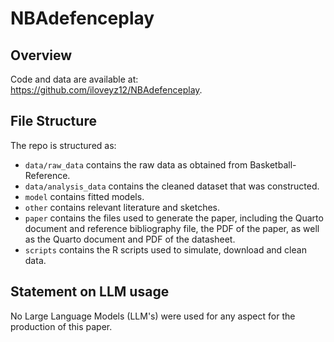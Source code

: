 # NBAdefenceplay

## Overview


Code and data are available at: <https://github.com/iloveyz12/NBAdefenceplay>.



## File Structure

The repo is structured as:

-   `data/raw_data` contains the raw data as obtained from Basketball-Reference.
-   `data/analysis_data` contains the cleaned dataset that was constructed.
-   `model` contains fitted models. 
-   `other` contains relevant literature and sketches.
-   `paper` contains the files used to generate the paper, including the Quarto document and reference bibliography file, the PDF of the paper, as well as the Quarto document and PDF of the datasheet. 
-   `scripts` contains the R scripts used to simulate, download and clean data.


## Statement on LLM usage

No Large Language Models (LLM's) were used for any aspect for the production of this paper.